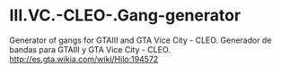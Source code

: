 # III.VC.-CLEO-.Gang-generator
Generator of gangs for GTAIII and GTA Vice City - CLEO. Generador de bandas para GTAIII y GTA Vice City - CLEO. http://es.gta.wikia.com/wiki/Hilo:194572
